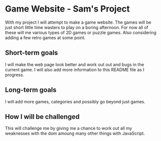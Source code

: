 # Game Website - Sam's Project

With my project I will attempt to make a game website. The games will be just short little time wasters to play on a boring afternoon. For now all of these will me various types of 2D games or puzzle games. Also considering adding a few retro games at some point.


## Short-term goals

I will make the web page look better and work out out and bugs in the current game. I will also add more information to this README file as I progress. 

## Long-term goals

I will add more games, categories and possibly go beyond just games. 

## How I will be challenged

This will challenge me by giving me a chance to work out all my weaknesses with the dom amoung many other things with JavaScript. 